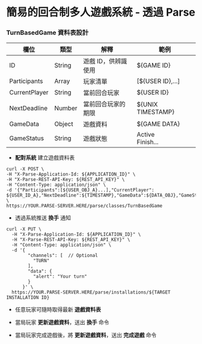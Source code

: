 # 簡易的回合制多人遊戲系統 - 透過 Parse

### TurnBasedGame 資料表設計

| 欄位 | 類型 | 解釋 | 範例 |
| --- | --- | --- | --- |
| ID | String | 遊戲 ID，供辨識使用 | ${GAME ID} |
| Participants | Array | 玩家清單 | [${USER ID},...] |
| CurrentPlayer | String | 當前回合玩家 | ${USER ID} |
| NextDeadline | Number | 當前回合玩家的期限 | ${UNIX TIMESTAMP} |
| GameData | Object | 遊戲資料 | ${GAME DATA} |
| GameStatus | String | 遊戲狀態 | Active <br> Finish... |

* **配對系統** 建立遊戲資料表

```
curl -X POST \
-H "X-Parse-Application-Id: ${APPLICATION_ID}" \
-H "X-Parse-REST-API-Key: ${REST_API_KEY}" \
-H "Content-Type: application/json" \
-d '{"Participants":[${USER_OBJ_A}...],"CurrentPlayer": ${USER_ID_A},"NextDeadline":${TIMESTAMP},"GameData":${DATA_OBJ},"GameStatus":"Active"}' \
https://YOUR.PARSE-SERVER.HERE/parse/classes/TurnBasedGame
```

* 透過系統推送 **換手** 通知

```
curl -X PUT \
  -H "X-Parse-Application-Id: ${APPLICATION_ID}" \
  -H "X-Parse-REST-API-Key: ${REST_API_KEY}" \
  -H "Content-Type: application/json" \
  -d '{
        "channels": [  // Optional
          "TURN"
        ],
        "data": {
          "alert": "Your turn"
        }
      }' \
  https://YOUR.PARSE-SERVER.HERE/parse/installations/${TARGET INSTALLATION ID}
```

* 任意玩家可隨時取得最新 **遊戲資料表**

* 當局玩家 **更新遊戲資料**，送出 **換手** 命令

* 當局玩家完成遊戲後，將 **更新遊戲資料**，送出 **完成遊戲** 命令

